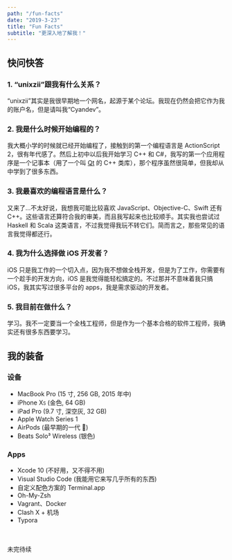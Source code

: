 ```yaml
---
path: "/fun-facts"
date: "2019-3-23"
title: "Fun Facts"
subtitle: "更深入地了解我！"
---
```


## 快问快答

### 1. “unixzii”跟我有什么关系？

“unixzii”其实是我很早期地一个网名，起源于某个论坛。我现在仍然会把它作为我的账户名，但是请叫我“Cyandev”。

### 2. 我是什么时候开始编程的？

我大概小学的时候就已经开始编程了，接触到的第一个编程语言是 ActionScript 2，很有年代感了。然后上初中以后我开始学习 C++ 和 C#，我写的第一个应用程序是一个记事本（用了一个叫 [Qt](https://qt.io) 的 C++ 类库），那个程序虽然很简单，但我却从中学到了很多东西。

### 3. 我最喜欢的编程语言是什么？

又来了...不太好说，我想我可能比较喜欢 JavaScript、Objective-C、Swift 还有 C++。这些语言还算符合我的审美，而且我写起来也比较顺手。其实我也尝试过 Haskell 和 Scala 这类语言，不过我觉得我玩不转它们。简而言之，那些常见的语言我觉得都还行。

### 4. 我为什么选择做 iOS 开发者？

iOS 只是我工作的一个切入点，因为我不想做全栈开发，但是为了工作，你需要有一个趁手的开发方向，iOS 是我觉得能轻松搞定的。不过那并不意味着我只搞 iOS，我其实写过很多平台的 apps，我是需求驱动的开发者。

### 5. 我目前在做什么？

学习。我不一定要当一个全栈工程师，但是作为一个基本合格的软件工程师，我确实还有很多东西要学习。

## 我的装备

### 设备

* MacBook Pro (15 寸, 256 GB, 2015 年中)
* iPhone X<span style="font-variant-caps: all-small-caps;">S</span> (金色, 64 GB)
* iPad Pro (9.7 寸, 深空灰, 32 GB)
* Apple Watch Series 1
* AirPods (最早期的一代 🙌)
* Beats Solo³ Wireless (银色)

### Apps

* Xcode 10 (不好用，又不得不用)
* Visual Studio Code (我能用它来写几乎所有的东西)
* 自定义配色方案的 Terminal.app
* Oh-My-Zsh
* Vagrant、Docker
* Clash X + 机场
* Typora

<br><br>
未完待续
